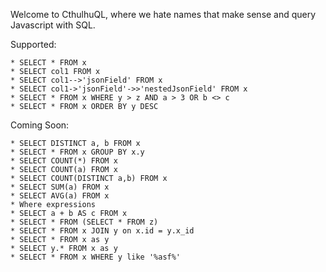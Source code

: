 Welcome to CthulhuQL, where we hate names that make sense and query Javascript with SQL.

Supported:

    * SELECT * FROM x
    * SELECT col1 FROM x
    * SELECT col1-->'jsonField' FROM x
    * SELECT col1->'jsonField'->>'nestedJsonField' FROM x
    * SELECT * FROM x WHERE y > z AND a > 3 OR b <> c
    * SELECT * FROM x ORDER BY y DESC

Coming Soon:

    * SELECT DISTINCT a, b FROM x
    * SELECT * FROM x GROUP BY x.y
    * SELECT COUNT(*) FROM x
    * SELECT COUNT(a) FROM x
    * SELECT COUNT(DISTINCT a,b) FROM x
    * SELECT SUM(a) FROM x
    * SELECT AVG(a) FROM x
    * Where expressions
    * SELECT a + b AS c FROM x
    * SELECT * FROM (SELECT * FROM z)
    * SELECT * FROM x JOIN y on x.id = y.x_id
    * SELECT * FROM x as y
    * SELECT y.* FROM x as y
    * SELECT * FROM x WHERE y like '%asf%'
